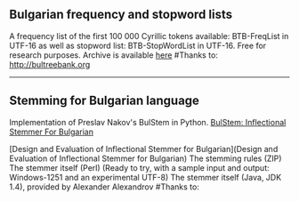 Bulgarian frequency and stopword lists 
---------
A frequency list of the first 100 000 Cyrillic tokens available: BTB-FreqList in UTF-16 as well as stopword list: BTB-StopWordList in UTF-16. Free for research purposes. Archive is available [here](https://github.com/antouanbg/Bulgarian_Datasets_Models/blob/master/datasets/NLP/stopwords_and_ferqency_list_.zip)
#Thanks to: http://bultreebank.org
________
Stemming for Bulgarian language
-------------------------------
Implementation of Preslav Nakov's BulStem in Python. 
[BulStem: Inflectional Stemmer For Bulgarian](http://people.ischool.berkeley.edu/~nakov/bulstem/)

[Design and Evaluation of Inflectional Stemmer for Bulgarian](Design and Evaluation of Inflectional Stemmer for Bulgarian)
The stemming rules (ZIP)
The stemmer itself (Perl) (Ready to try, with a sample input and output: Windows-1251 and an experimental UTF-8)
The stemmer itself (Java, JDK 1.4), provided by Alexander Alexandrov
#Thanks to: 
